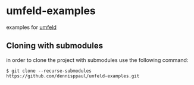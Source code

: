 # umfeld-examples

examples for [umfeld](https://github.com/dennisppaul/umfeld)

## Cloning with submodules

in order to clone the project with submodules use the following command:

```
$ git clone --recurse-submodules https://github.com/dennisppaul/umfeld-examples.git
```
